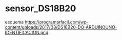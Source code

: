 # sensor_DS18B20

esquema https://programarfacil.com/wp-content/uploads/2017/08/DS18B20-DQ-ARDUINOUNO-IDENTIFICACION.png
